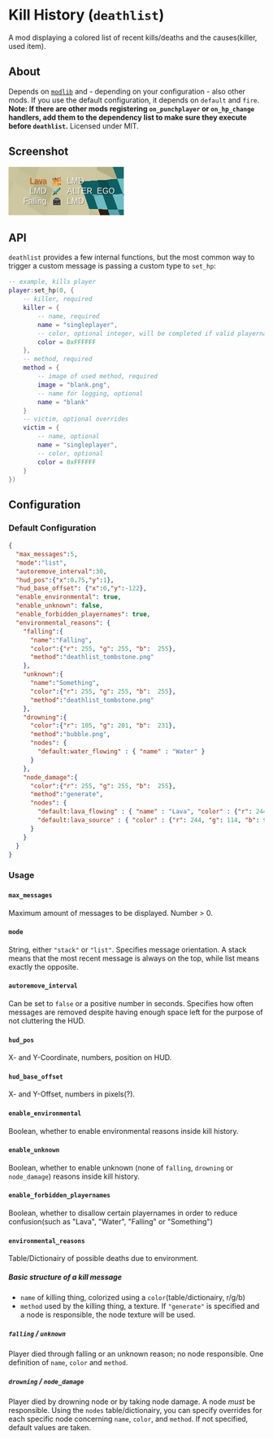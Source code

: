 # Kill History (`deathlist`)

A mod displaying a colored list of recent kills/deaths and the causes(killer, used item).

## About

Depends on [`modlib`](https://github.com/appgurueu/modlib) and - depending on your configuration - also other mods. If you use the default configuration, it depends on `default` and `fire`.
**Note: If there are other mods registering `on_punchplayer` or `on_hp_change` handlers, add them to the dependency list to make sure they execute before `deathlist`.**
Licensed under MIT.

## Screenshot

![Screenshot](https://raw.githubusercontent.com/appgurueu/deathlist/master/screenshot.png)

## API

`deathlist` provides a few internal functions, but the most common way to trigger a custom message is passing a custom type to `set_hp`:

```lua
-- example, kills player
player:set_hp(0, {
    -- killer, required
    killer = {
        -- name, required
        name = "singleplayer",
        -- color, optional integer, will be completed if valid playername
        color = 0xFFFFFF
    },
    -- method, required
    method = {
        -- image of used method, required
        image = "blank.png",
        -- name for logging, optional
        name = "blank"
    }
    -- victim, optional overrides
    victim = {
        -- name, optional
        name = "singleplayer",
        -- color, optional
        color = 0xFFFFFF
    }
})
```

## Configuration

### Default Configuration

```json
{
  "max_messages":5,
  "mode":"list",
  "autoremove_interval":30,
  "hud_pos":{"x":0.75,"y":1},
  "hud_base_offset": {"x":0,"y":-122},
  "enable_environmental": true,
  "enable_unknown": false,
  "enable_forbidden_playernames": true,
  "environmental_reasons": {
    "falling":{
      "name":"Falling",
      "color":{"r": 255, "g": 255, "b":  255},
      "method":"deathlist_tombstone.png"
    },
    "unknown":{
      "name":"Something",
      "color":{"r": 255, "g": 255, "b":  255},
      "method":"deathlist_tombstone.png"
    },
    "drowning":{
      "color":{"r": 105, "g": 201, "b":  231},
      "method":"bubble.png",
      "nodes": {
        "default:water_flowing" : { "name" : "Water" }
      }
    },
    "node_damage":{
      "color":{"r": 255, "g": 255, "b":  255},
      "method":"generate",
      "nodes": {
        "default:lava_flowing" : { "name" : "Lava", "color" : {"r": 244, "g": 114, "b": 9}, "method" : "fire_basic_flame.png" },
        "default:lava_source" : { "color" : {"r": 244, "g": 114, "b": 9}, "method" : "fire_basic_flame.png" }
      }
    }
  }
}
```

### Usage

#### `max_messages`

Maximum amount of messages to be displayed. Number > 0.

#### `mode`

String, either `"stack"` or `"list"`. Specifies message orientation. A stack means that the most recent message is always on the top, while list means exactly the opposite.

#### `autoremove_interval`

Can be set to `false` or a positive number in seconds. Specifies how often messages are removed despite having enough space left for the purpose of not cluttering the HUD.

#### `hud_pos`

X- and Y-Coordinate, numbers, position on HUD.

#### `hud_base_offset`

X- and Y-Offset, numbers in pixels(?).

#### `enable_environmental`

Boolean, whether to enable environmental reasons inside kill history.

#### `enable_unknown`

Boolean, whether to enable unknown (none of `falling`, `drowning` or `node_damage`) reasons inside kill history.

#### `enable_forbidden_playernames`

Boolean, whether to disallow certain playernames in order to reduce confusion(such as "Lava", "Water", "Falling" or "Something")

#### `environmental_reasons`

Table/Dictionairy of possible deaths due to environment.

##### Basic structure of a kill message

* `name` of killing thing, colorized using a `color`(table/dictionairy, r/g/b)
* `method` used by the killing thing, a texture. If `"generate"` is specified and a node is responsible, the node texture will be used.

##### `falling` / `unknown`

Player died through falling or an unknown reason; no node responsible. One definition of `name`, `color` and `method`.

##### `drowning` / `node_damage`

Player died by drowning node or by taking node damage. A node *must* be responsible.
Using the `nodes` table/dictionairy, you can specify overrides for each specific node concerning `name`, `color`, and `method`. If not specified, default values are taken.